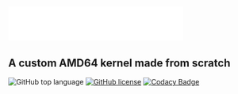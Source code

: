 <div align="left">
  <img width="70%" src="https://github.com/khytryy/norOS-core/blob/main/norOS.png" alt="norOS logo">
</div>

## A custom AMD64 kernel made from scratch


![GitHub top language](https://img.shields.io/github/languages/top/khytryy/norOS-core?logo=c&label=)
[![GitHub license](https://img.shields.io/github/license/malwarepad/cavOS)](https://github.com/khytryy/norOS-core/blob/master/LICENSE)
[![Codacy Badge](https://app.codacy.com/project/badge/Grade/b0fd81ba8faa417fb1c2ea999d92c519)](https://app.codacy.com/gh/khytryy/norOS-core/dashboard?utm_source=gh&utm_medium=referral&utm_content=&utm_campaign=Badge_grade)
